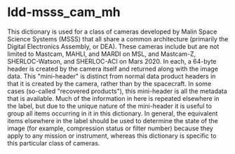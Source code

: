 # ldd-msss_cam_mh
This dictionary is used for a class of cameras developed by Malin Space
Science Systems (MSSS) that all share a common architecture (primarily
the Digital Electronics Assembly, or DEA).  These cameras include but
are not limited to Mastcam, MAHLI, and MARDI on MSL, and Mastcam-Z,
SHERLOC-Watson, and SHERLOC-ACI on Mars 2020.  In each, a 64-byte header
is created by the camera itself and returned along with the image data.
This "mini-header" is distinct from normal data product headers in that
it is created by the camera, rather than by the spacecraft.  In some
cases (so-called "recovered products"), this mini-header is all the
metadata that is available.  Much of the information in here is repeated
elsewhere in the label, but due to the unique nature of the mini-header
it is useful to group all items occurring in it in this dictionary.  In
general, the equivalent items elsewhere in the label should be used to
determine the state of the image (for example, compression status or
filter number) because they apply to any mission or instrument, whereas
this dictionary is specific to this particular class of cameras.

